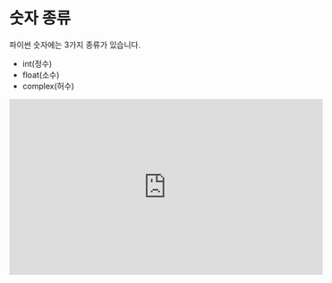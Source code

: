 # 숫자 종류

파이썬 숫자에는 3가지 종류가 있습니다.

- int(정수)
- float(소수)
- complex(허수)

<iframe
  loading="lazy" width="560" height="315" className="youtube" src="https://www.youtube.com/embed/NhzBkfhAb3g" title="YouTube video player" frameBorder="0" allow="accelerometer; autoplay; clipboard-write; encrypted-media; gyroscope; picture-in-picture" />

## int 정수

소수점 아래의 숫자가 0인 수를 정수라고 합니다.

0, 1, 2…. 그리고 -1, -2, -3, ... 숫자들을 정수라고 합니다.

정수형 변수를 선언하는 방법은 다음과 같습니다.

변수 형태의 정수인지 확인하기 위해서 저희는 다음과 같은 함수를 사용할 수 있습니다.

<iframe
  loading="lazy" title="Python Playground" src="https://trinket.io/embed/python3/0856d3ad88" height="400" />

## float 소수

소수란 a/b (b≠0)로 나타낼 수 있는 유리수와 a+sqrt::b의 형태로 나타낼 수 있는 무리수를 통틀어 소수라고 합니다.

조금 복잡한가요? 소수는 쉽게 소수점 뒤에 숫자가 있는 숫자를 뜻합니다.

예를 들어 3.14159는 소수점 뒤에 숫자가 있기 때문에 소수라고 합니다.

<iframe
  loading="lazy" title="Python Playground" src="https://trinket.io/embed/python3/e726e404fa" height="400" />

## complex 허수

허수란 존재하지 않는 수로 √-1을 의미합니다.

<iframe
  loading="lazy" title="Python Playground" src="https://trinket.io/embed/python3/aac1e0774c" height="400" />
